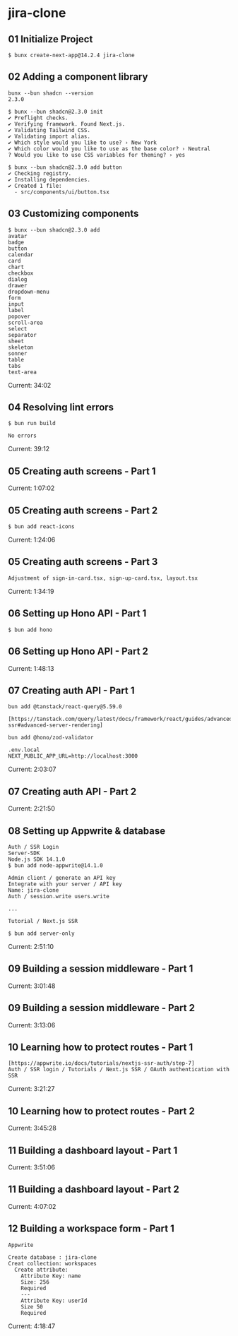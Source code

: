 # jira-clone

## 01 Initialize Project

```
$ bunx create-next-app@14.2.4 jira-clone
```

## 02 Adding a component library

```
bunx --bun shadcn --version
2.3.0

$ bunx --bun shadcn@2.3.0 init
✔ Preflight checks.
✔ Verifying framework. Found Next.js.
✔ Validating Tailwind CSS.
✔ Validating import alias.
✔ Which style would you like to use? › New York
✔ Which color would you like to use as the base color? › Neutral
? Would you like to use CSS variables for theming? › yes

$ bunx --bun shadcn@2.3.0 add button
✔ Checking registry.
✔ Installing dependencies.
✔ Created 1 file:
  - src/components/ui/button.tsx
```

## 03 Customizing components

```
$ bunx --bun shadcn@2.3.0 add
avatar
badge
button
calendar
card
chart
checkbox
dialog
drawer
dropdown-menu
form
input
label
popover
scroll-area
select
separator
sheet
skeleton
sonner
table
tabs
text-area
```

Current: 34:02

## 04 Resolving lint errors

```
$ bun run build

No errors
```

Current: 39:12

## 05 Creating auth screens - Part 1

Current: 1:07:02

## 05 Creating auth screens - Part 2

```
$ bun add react-icons
```

Current: 1:24:06

## 05 Creating auth screens - Part 3

```
Adjustment of sign-in-card.tsx, sign-up-card.tsx, layout.tsx
```

Current: 1:34:19

## 06 Setting up Hono API - Part 1

```
$ bun add hono
```

## 06 Setting up Hono API - Part 2

Current: 1:48:13

## 07 Creating auth API - Part 1

```
bun add @tanstack/react-query@5.59.0

[https://tanstack.com/query/latest/docs/framework/react/guides/advanced-ssr#advanced-server-rendering]

bun add @hono/zod-validator

.env.local
NEXT_PUBLIC_APP_URL=http://localhost:3000
```

Current: 2:03:07

## 07 Creating auth API - Part 2

Current: 2:21:50

## 08 Setting up Appwrite & database

```
Auth / SSR Login
Server-SDK
Node.js SDK 14.1.0
$ bun add node-appwrite@14.1.0

Admin client / generate an API key
Integrate with your server / API key
Name: jira-clone
Auth / session.write users.write

...

Tutorial / Next.js SSR

$ bun add server-only

```

Current: 2:51:10

## 09 Building a session middleware - Part 1

Current: 3:01:48

## 09 Building a session middleware - Part 2

Current: 3:13:06

## 10 Learning how to protect routes - Part 1

```
[https://appwrite.io/docs/tutorials/nextjs-ssr-auth/step-7]
Auth / SSR login / Tutorials / Next.js SSR / OAuth authentication with SSR
```

Current: 3:21:27

## 10 Learning how to protect routes - Part 2

Current: 3:45:28

## 11 Building a dashboard layout - Part 1

Current: 3:51:06

## 11 Building a dashboard layout - Part 2

Current: 4:07:02

## 12 Building a workspace form - Part 1

```
Appwrite

Create database : jira-clone
Creat collection: workspaces
  Create attribute:
    Attribute Key: name
    Size: 256
    Required
    ---
    Attribute Key: userId
    Size 50
    Required
```

Current: 4:18:47

